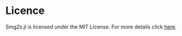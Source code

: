 # Licence

Smg2s.jl is licensed under the MIT License. For more details click [here](https://github.com/Smg2s/Smg2s.jl/blob/main/LICENSE).

